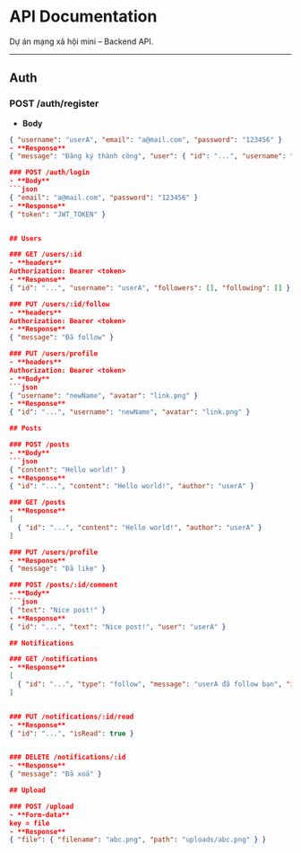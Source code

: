 # API Documentation

Dự án mạng xã hội mini – Backend API.

---

## Auth

### POST /auth/register
- **Body**
```json
{ "username": "userA", "email": "a@mail.com", "password": "123456" }
- **Response**
{ "message": "Đăng ký thành công", "user": { "id": "...", "username": "userA" } }

### POST /auth/login
- **Body**
```json
{ "email": "a@mail.com", "password": "123456" }
- **Response**
{ "token": "JWT_TOKEN" }


## Users

### GET /users/:id
- **headers**
Authorization: Bearer <token>
- **Response**
{ "id": "...", "username": "userA", "followers": [], "following": [] }

### PUT /users/:id/follow
- **headers**
Authorization: Bearer <token>
- **Response**
{ "message": "Đã follow" }

### PUT /users/profile
- **headers**
Authorization: Bearer <token>
- **Body**
```json
{ "username": "newName", "avatar": "link.png" }
- **Response**
{ "id": "...", "username": "newName", "avatar": "link.png" }

## Posts

### POST /posts
- **Body**
```json
{ "content": "Hello world!" }
- **Response**
{ "id": "...", "content": "Hello world!", "author": "userA" }

### GET /posts
- **Response**
[
  { "id": "...", "content": "Hello world!", "author": "userA" }
]

### PUT /users/profile
- **Response**
{ "message": "Đã like" }

### POST /posts/:id/comment
- **Body**
```json
{ "text": "Nice post!" }
- **Response**
{ "id": "...", "text": "Nice post!", "user": "userA" }

## Notifications

### GET /notifications
- **Response**
[
  { "id": "...", "type": "follow", "message": "userA đã follow bạn", "isRead": false }
]


### PUT /notifications/:id/read
- **Response**
{ "id": "...", "isRead": true }


### DELETE /notifications/:id
- **Response**
{ "message": "Đã xoá" }

## Upload

### POST /upload
- **Form-data**
key = file
- **Response**
{ "file": { "filename": "abc.png", "path": "uploads/abc.png" } }